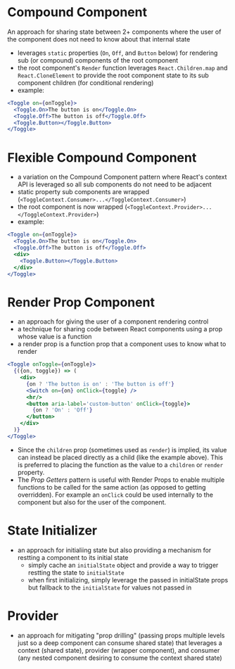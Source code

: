 # Compound Component

An approach for sharing state between 2+ components where the user of the component does not need to know about that internal state

- leverages `static` properties (`On`, `Off`, and `Button` below) for rendering sub (or compound) components of the root component
- the root component's `Render` function leverages `React.Children.map` and `React.CloneElement` to provide the root component state to its sub component children (for conditional rendering)
- example:
```jsx
<Toggle on={onToggle}>
  <Toggle.On>The button is on</Toggle.On>
  <Toggle.Off>The button is off</Toggle.Off>
  <Toggle.Button></Toggle.Button>
</Toggle>
```

# Flexible Compound Component

- a variation on the Compound Component pattern where React's context API is leveraged so all sub components do not need to be adjacent
- static property sub components are wrapped (`<ToggleContext.Consumer>...</ToggleContext.Consumer>`)
- the root component is now wrapped (`<ToggleContext.Provider>...</ToggleContext.Provider>`)
- example:
```jsx
<Toggle on={onToggle}>
  <Toggle.On>The button is on</Toggle.On>
  <Toggle.Off>The button is off</Toggle.Off>
  <div>
    <Toggle.Button></Toggle.Button>
  </div>
</Toggle>
```

# Render Prop Component

- an approach for giving the user of a component rendering control
- a technique for sharing code between React components using a prop whose value is a function
- a render prop is a function prop that a component uses to know what to render

```jsx
<Toggle onToggle={onToggle}>
  {({on, toggle}) => (
    <div>
      {on ? 'The button is on' : 'The button is off'}
      <Switch on={on} onClick={toggle} />
      <hr/>
      <button aria-label='custom-button' onClick={toggle}>
        {on ? 'On' : 'Off'}
      </button>
    </div>
  )}
</Toggle>
```

- Since the `children` prop (sometimes used as `render`) is implied, its value can instead be placed directly as a child (like the example above). This is preferred to placing the function as the value to a `children` or `render` property.
- The *Prop Getters* pattern is useful with Render Props to enable multiple functions to be called for the same action (as opposed to getting overridden). For example an `onClick` could be used internally to the component but also for the user of the component.

# State Initializer

- an approach for initialiing state but also providing a mechanism for restting a component to its initial state
  - simply cache an `initialState` object and provide a way to trigger restting the state to `initialState`
  - when first initializing, simply leverage the passed in initialState props but fallback to the `initialState` for values not passed in

# Provider 

- an approach for mitigating "prop drilling" (passing props multiple levels just so a deep component can consume shared state) that leverages a context (shared state), provider (wrapper component), and consumer (any nested component desiring to consume the context shared state)
